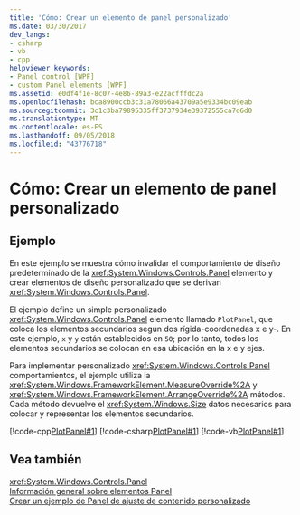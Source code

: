 ```yaml
---
title: 'Cómo: Crear un elemento de panel personalizado'
ms.date: 03/30/2017
dev_langs:
- csharp
- vb
- cpp
helpviewer_keywords:
- Panel control [WPF]
- custom Panel elements [WPF]
ms.assetid: e0df4f1e-8c07-4e86-89a3-e22acfffdc2a
ms.openlocfilehash: bca8900ccb3c31a78066a43709a5e9334bc09eab
ms.sourcegitcommit: 3c1c3ba79895335ff3737934e39372555ca7d6d0
ms.translationtype: MT
ms.contentlocale: es-ES
ms.lasthandoff: 09/05/2018
ms.locfileid: "43776718"
---
```

# <a name="how-to-create-a-custom-panel-element"></a>Cómo: Crear un elemento de panel personalizado
## <a name="example"></a>Ejemplo  
 En este ejemplo se muestra cómo invalidar el comportamiento de diseño predeterminado de la <xref:System.Windows.Controls.Panel> elemento y crear elementos de diseño personalizado que se derivan <xref:System.Windows.Controls.Panel>.  
  
 El ejemplo define un simple personalizado <xref:System.Windows.Controls.Panel> elemento llamado `PlotPanel`, que coloca los elementos secundarios según dos rígida-coordenadas x e y-. En este ejemplo, `x` y `y` están establecidos en `50`; por lo tanto, todos los elementos secundarios se colocan en esa ubicación en la x e y ejes.  
  
 Para implementar personalizado <xref:System.Windows.Controls.Panel> comportamientos, el ejemplo utiliza la <xref:System.Windows.FrameworkElement.MeasureOverride%2A> y <xref:System.Windows.FrameworkElement.ArrangeOverride%2A> métodos. Cada método devuelve el <xref:System.Windows.Size> datos necesarios para colocar y representar los elementos secundarios.  
  
 [!code-cpp[PlotPanel#1](../../../../samples/snippets/cpp/VS_Snippets_Wpf/PlotPanel/CPP/PlotPanel.cpp#1)]
 [!code-csharp[PlotPanel#1](../../../../samples/snippets/csharp/VS_Snippets_Wpf/PlotPanel/CSharp/PlotPanel.cs#1)]
 [!code-vb[PlotPanel#1](../../../../samples/snippets/visualbasic/VS_Snippets_Wpf/PlotPanel/VisualBasic/PlotPanel.vb#1)]  
  
## <a name="see-also"></a>Vea también  
 <xref:System.Windows.Controls.Panel>  
 [Información general sobre elementos Panel](../../../../docs/framework/wpf/controls/panels-overview.md)  
 [Crear un ejemplo de Panel de ajuste de contenido personalizado](https://go.microsoft.com/fwlink/?LinkID=159979)
